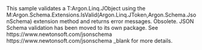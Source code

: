 <?xml version="1.0" encoding="utf-8"?>
<topic id="JTokenIsValidWithMessages" revisionNumber="1">
  <developerConceptualDocument xmlns="http://ddue.schemas.microsoft.com/authoring/2003/5" xmlns:xlink="http://www.w3.org/1999/xlink">
    <introduction>
      <para>This sample validates a <codeEntityReference>T:Argon.Linq.JObject</codeEntityReference>
      using the <codeEntityReference>M:Argon.Schema.Extensions.IsValid(Argon.Linq.JToken,Argon.Schema.JsonSchema)</codeEntityReference>
      extension method and returns error messages.</para>
    </introduction>
<alert class="caution">
  <para>
    <legacyBold>Obsolete.</legacyBold> JSON Schema validation has been moved to its own package. See <externalLink>
        <linkText>https://www.newtonsoft.com/jsonschema</linkText>
        <linkUri>https://www.newtonsoft.com/jsonschema</linkUri>
        <linkTarget>_blank</linkTarget>
      </externalLink>
      for more details.
  </para>
</alert>
    <section>
      <title>Sample</title>
      <content>
        <code lang="cs" source="..\Src\Tests\Documentation\Samples\Schema\JTokenIsValidWithMessages.cs" region="Usage" title="Usage" />
      </content>
    </section>
  </developerConceptualDocument>
</topic>
